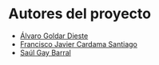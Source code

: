 # Autores del proyecto

* [Álvaro Goldar Dieste](//github.com/alvrogd)
* [Francisco Javier Cardama Santiago](//github.com/CardamaS99)
* [Saúl Gay Barral](//github.com/luastan)
